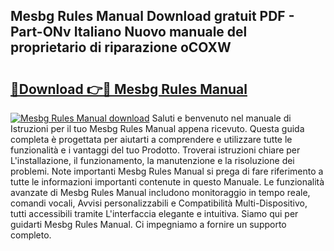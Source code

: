 ## Mesbg Rules Manual Download gratuit PDF - Part-ONv Italiano Nuovo manuale del proprietario di riparazione oCOXW

# <h2><a href="http://dfa4ohv.blite.top/?on=Mesbg+Rules+Manual">🔗Download 👉🔴 Mesbg Rules Manual</a></h2>

[![Mesbg Rules Manual download](https://i.imgur.com/lujVjoI.png)](http://dfa4ohv.blite.top/?on=Mesbg+Rules+Manual)
Saluti e benvenuto nel manuale di Istruzioni per il tuo Mesbg Rules Manual appena ricevuto. Questa guida completa è progettata per aiutarti a comprendere e utilizzare tutte le funzionalità e i vantaggi del tuo Prodotto. Troverai istruzioni chiare per L'installazione, il funzionamento, la manutenzione e la risoluzione dei problemi. Note importanti Mesbg Rules Manual si prega di fare riferimento a tutte le informazioni importanti contenute in questo Manuale. Le funzionalità avanzate di Mesbg Rules Manual includono monitoraggio in tempo reale, comandi vocali, Avvisi personalizzabili e Compatibilità Multi-Dispositivo, tutti accessibili tramite L'interfaccia elegante e intuitiva. Siamo qui per guidarti Mesbg Rules Manual. Ci impegniamo a fornire un supporto completo.
